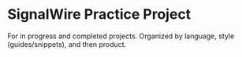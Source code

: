 # SignalWire Practice Project 

For in progress and completed projects. Organized by language, style (guides/snippets), and then product. 
